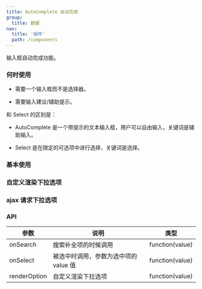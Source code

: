 ```yaml
---
title: AutoComplete 自动完成
group:
  title: 数据
nav:
  title: '组件'
  path: /components
---
```


输入框自动完成功能。

### 何时使用

- 需要一个输入框而不是选择器。

- 需要输入建议/辅助提示。

和 Select 的区别是：

- AutoComplete 是一个带提示的文本输入框，用户可以自由输入，关键词是辅助输入。

- Select 是在限定的可选项中进行选择，关键词是选择。

### 基本使用

<code src="./demo/base.tsx" ></code>

### 自定义渲染下拉选项

<code src="./demo/renderOption.tsx" ></code>

### ajax 请求下拉选项

<code src="./demo/ajaxSearch.tsx" ></code>

### API

| 参数         | 说明                                  | 类型            |
| ------------ | ------------------------------------- | --------------- |
| onSearch     | 搜索补全项的时候调用                  | function(value) |
| onSelect     | 被选中时调用，参数为选中项的 value 值 | function(value) |
| renderOption | 自定义渲染下拉选项                    | function(value) |
